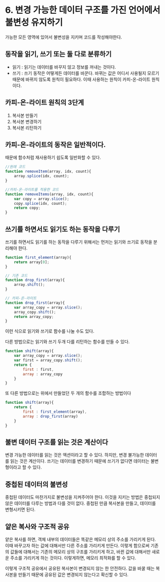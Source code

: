 # 6. 변경 가능한 데이터 구조를 가진 언어에서 불변성 유지하기 


가능한 모든 영역에 있어서 불변성을 지키며 코드를 작성해야한다. 


## 동작을 읽기, 쓰기 또는 둘 다로 분류하기 

- 읽기 : 읽기는 데이터를 바꾸지 않고 정보를 꺼내는 것이다. 
- 쓰기 : 쓰기 동작은 어떻게든 데이터를 바꾼다. 바뀌는 값은 어디서 사용될지 모르기 때문에 바뀌지 않도록 원칙이 필요하다. 이때 사용하는 원칙이 카피-온-라이트 원칙이다. 


## 카피-온-라이트 원칙의 3단계 

1. 복사본 만들기 
2. 복사본 변경하기 
3. 복사본 리턴하기 


## 카피-온-라이트의 동작은 일반적이다. 

때문에 함수처럼 재사용하기 쉽도록 일반화할 수 있다. 

```javascript 
//원래 코드 
function removeItem(array, idx, count){
	array.splice(idx, count);
}

//카피-온-라이트를 적용한 코드 
function removeItems(array, idx, count){
	var copy = array.slice();
	copy.splice(idx, count);
	return copy;
}
```



## 쓰기를 하면서도 읽기도 하는 동작을 다루기 

쓰기를 하면서도 읽기를 하는 동작을 다루기 위해서는 먼저는 읽기와 쓰기로 동작을 분리해야 한다. 

```javascript
function first_element(array){
	return array[0];
}
```

```javascript 
// 기존 코드 
function drop_first(array){
	array.shift();
}

// 카피-온-라이트 
function drop_first(array){
	var array_copy = array.slice();
	array_copy.shift();
	return array_copy;
}
```
이런 식으로 읽기와 쓰기로 함수를 나눌 수도 있다. 


다른 방법으로는 읽기와 쓰기 두개 다를 리턴하는 함수를 만들 수 있다. 
```javascript 
function shift(array){
	var array_copy = array.slice();
	var first = array_copy.shift();
	return {
		first : first, 
		array : array_copy
	}
}
```


또 다른 방법으로는 위에서 만들었던 두 개의 함수를 조합하는 방법이다 
```javascript 
function shift(array){
	return {
		first : first_element(array),
		array : drop_first(array)
	}
}
```



## 불변 데이터 구조를 읽는 것은 계산이다 


변경 가능한 데이터를 읽는 것은 액션이라고 할 수 있다. 하지만, 변경 불가능한 데이터를 읽는 것은 계산이다. 쓰기는 데이터를 변경하기 때문에 쓰기가 없다면 데이터는 불변형이라고 할 수 있다. 


## 중첩된 데이터의 불변성 

중첩된 데이터도 마찬가지로 불변성을 지켜주어야 한다. 이것을 지키는 방법은 중첩되지 않은 데이터를 다루는 방법과 다를 것이 없다. 중첩된 만큼 복사본을 만들고, 데이터를 변형시키면 된다. 



## 얕은 복사와 구조적 공유

얕은 복사를 하면, 객체 내부의 데이터들은 똑같은 메모리 상의 주소를 가리키게 된다. 이때 바꾸고자 하는 값에 대해서만 다른 주소를 가리키게 만든다. 이렇게 함으로써 기존의 값들에 대해서는 기존의 메모리 상의 구조를 가리키게 하고, 바뀐 값에 대해서만 새로운 주소를 가리키게 하는 것이다. 이렇게하면, 메모리 최적화를 할 수 있다. 

이렇게 구조적 공유에서 공유된 복사본이 변경되지 않는 한 안전하다. 값을 바꿀 때는 복사본을 만들기 때문에 공유된 값은 변경되지 않는다고 확신할 수 있다. 